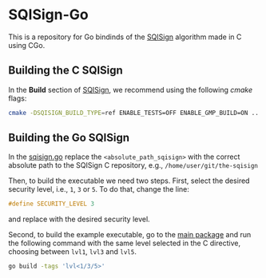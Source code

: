 # SQISign-Go

This is a repository for Go bindinds of the [SQISign](https://github.com/SQISign/the-sqisign) algorithm made in C using CGo.

## Building the C SQISign
In the **Build** section of [SQISign](https://github.com/SQISign/the-sqisign/blob/main/README.md), we recommend using the following *cmake* flags:  
```bash
cmake -DSQISIGN_BUILD_TYPE=ref ENABLE_TESTS=OFF ENABLE_GMP_BUILD=ON ..
```

## Building the Go SQISign
In the [sqisign.go](src/sqisign/sqisign.go) replace the `<absolute_path_sqisign>` with the correct absolute path to the SQISign C repository, e.g., `/home/user/git/the-sqisign`

Then, to build the executable we need two steps.
First, select the desired security level, i.e., `1`, `3` or `5`. To do that, change the line:
```C
#define SECURITY_LEVEL 3
```
and replace with the desired security level.

Second, to build the example executable, go to the [main package](src/main) and run the following command with the same level selected in the C directive, choosing between `lvl1`, `lvl3` and `lvl5`.
```bash
go build -tags 'lvl<1/3/5>'
```
